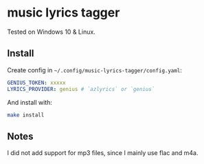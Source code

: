 # music lyrics tagger

Tested on Windows 10 & Linux.

## Install

Create config in `~/.config/music-lyrics-tagger/config.yaml`:

```yaml
GENIUS_TOKEN: xxxxx
LYRICS_PROVIDER: genius # `azlyrics` or `genius`
```

And install with:

```bash
make install
```

## Notes

I did not add support for mp3 files, since I mainly use flac and m4a.
